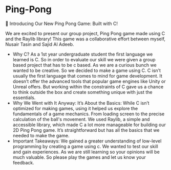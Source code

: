# Ping-Pong
🚀 Introducing Our New Ping Pong Game: Built with C! 

We are excited to present our group project, Ping Pong game made using C and the Raylib library!
This game was a collaborative effort between myself, Nusair Tasin  and Sajid Al Adeeb.
- Why C? 
As a 1st year undergraduate student the first language we learned is C. So in order to evaluate our skill we were given a group based project that has to be c based. As we are a curious bunch we wanted to be creative. So we decided to make a game using C. C isn’t usually the first language that comes to mind for game development. It doesn’t offer the advanced tools that popular game engines like Unity or Unreal offers. But working within the constraints of C gave us a chance to think outside the box and create something unique with just the essentials.
- Why We Went with It Anyway:
It’s About the Basics: While C isn’t optimized for making games, using it helped us explore the fundamentals of a game mechanics. From loading screen to the precise calculation of the ball's movement. We used Raylib, a simple and accessible library, which made C a lot more manageable for building our 2D Ping Pong game. It’s straightforward but has all the basics that we needed to make the game.
- Important Takeaways:
We gained a greater understanding of low-level programming by creating a game using c.
We wanted to test our skill and gain experiences.
As we are still learning so your opinions will be much valuable. So please play the games and let us know your feedback.
